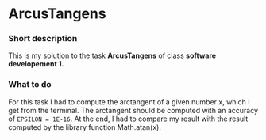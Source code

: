 # ArcusTangens

### Short description
This is my solution to the task **ArcusTangens** of class **software developement 1.** 



### What to do
For this task I had to compute the arctangent of a given number x, which I get from the terminal. The arctangent should be computed with an accuracy of `EPSILON = 1E-16`. At the end, I had to compare my result with the result computed by the library function Math.atan(x).
